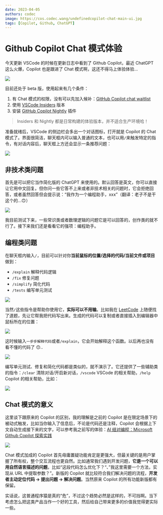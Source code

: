 ```yaml
---
date: 2023-04-05
authors: codec
image: https://cos.codec.wang/undefinedcopilot-chat-main-ui.jpg
tags: [Copilot, Github, ChatGPT]
---
```


# Github Copilot Chat 模式体验

今天更新 VSCode 的时候在更新日志中看到了 Github Copilot，最近 ChatGPT 这么火爆，Copilot 也是跟进了 Chat 模式啊，这还不得马上体验体验...

![](https://cos.codec.wang/undefinedcopilot-chat-vscode-changelog.jpg)

目前还处于 beta 版，使用起来有几个条件：

<!--truncate-->

1. 有 Chat 模式的权限，没有可以先加入候补：[GitHub Copilot chat waitlist](https://github.com/github-copilot/chat_waitlist_signup/join)
2. 使用 [VSCode Insiders](https://code.visualstudio.com/insiders/?utm_source=VsCode&utm_medium=ReleaseNotes&utm_content=1) 版本
3. 安装 [GitHub Copilot Nightly](https://marketplace.visualstudio.com/items?itemName=GitHub.copilot-nightly) 插件

> Insiders 和 Nightly 都是日常构建的体验版本，并不适合生产环境哈！

准备就绪后，VSCode 的侧边栏会多出一个对话图标，打开就是 Copilot 的 Chat 模式了。界面很简洁，聊天框内可以输入普通的文本，也可以用`/`来触发特定的指令，有对话内容后，聊天框上方还会显示一条推荐问题：

![](https://cos.codec.wang/undefinedcopilot-chat-main-ui.jpg)

## 非技术类问题

首先是可以把它当作简化版的 ChatGPT 来使用的。默认回答是英文，你可以直接让它用中文回复。但你问一些它答不上来或者非技术相关的问题时，它会拒绝回答，或者虽然回答但会提示说：“我作为一个编程助手，xxx”（翻译：老子不是干这个的...🙃）

![](https://cos.codec.wang/undefinedcopilot-chat-test.jpg)

我目前测试下来，一些常识类或者数理逻辑的问题它是可以回答的，创作类的就不行了。接下来我们还是看看它的强项：编程助手。

## 编程类问题

在聊天框内输入`/`，目前可以针对你**当前鼠标的位置/选择的代码/当前文件或项目**做到：

- `/explain` 解释代码逻辑
- `/fix` 修复问题
- `/simplify` 简化代码
- `/tests` 编写单元测试

![](https://cos.codec.wang/undefinedcopilot-chat-slash-topics.jpg)

当然`/`这些指令是帮助你使用它，**实际可以不用输**。比如我在 [LeetCode](https://leetcode.cn/problems/generate-parentheses/) 上随便找了道题，先让它帮我把代码写出来。生成的代码可以复制或者直接插入到编辑器中鼠标所在的位置：

![](https://cos.codec.wang/undefinedcopilot-chat-result-insert.jpg)

这时候输入`一步步解释代码`或者`/explain`，它会开始解释这个函数。以后再也没有看不懂的代码了 🙃..

![](https://cos.codec.wang/undefinedcopilot-chat-explain.jpg)

编写单元测试、修复和简化代码都是类似的，就不演示了。它还提供了一些辅助类的指令：`/clear` 清除对话/开启新对话，`/vscode` VSCode 的相关帮助，`/help` Copilot 的相关帮助，比如：

![](https://cos.codec.wang/undefinedcopilot-chat-vscode-minimap.jpg)

## Chat 模式的意义

这里谈下跟原来的 Copilot 的区别，我的理解是之前的 Copilot 是在限定场景下的被动式触发，比如当你输入了信息后，不论是代码还是注释，Copilot 会根据上下文自动生成接下来的文字，可以参考我之前写的体验：[AI 结对编程：Microsoft Github Copilot 探索实践](https://codec.wang/blog/microsoft-github-copilot)

![](https://cos.codec.wang/copilot-func-03.gif)

Chat 模式加成的 Copilot 首先毋庸置疑功能肯定是更强大，但最关键的是用户掌握了所有权，整个交互流程也更自然。比如通常我们遇到开发问题，**它是一个可以用自然语言描述的问题**，比如“这段代码怎么优化下？“、”我这里需要一个方法，实现从 URL 中提取参数？”。新版的 Copilot 就比较符合我们解决问题的流程，**开发者主动定位代码 -> 提出问题 -> 解决问题**。当然原来 Copilot 的所有功能新版都有保留。

实话说，这普通程序猿是真的“危”，不过这个趋势必然是这样的，不可挡啊。当下考虑怎么把这类产品当作一个好的工具，然后给自己带来更多的价值我觉得更实际一些。
